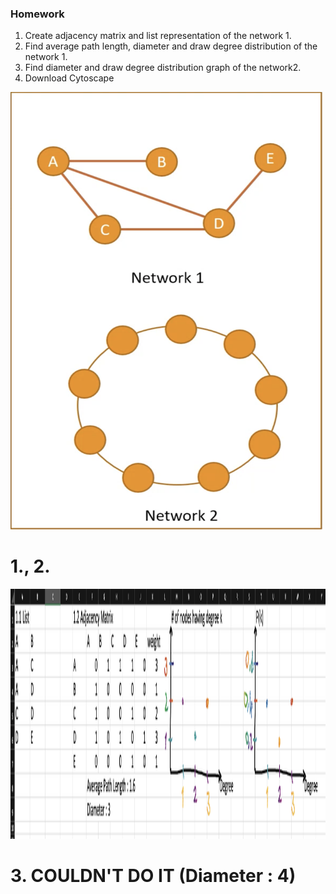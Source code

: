 ### Homework
1. Create adjacency matrix and list representation of the network 1. 
1. Find average path length, diameter and draw degree distribution of the network 1. 
1. Find diameter and draw degree distribution graph of the network2. 
1. Download Cytoscape


<img src="hw.png" width="500" height="700" alt="some_text">

##
# 1., 2. 
<img src="ss.png" width="1000" height="400" alt="some_text">

# 3. COULDN'T DO IT (Diameter : 4)
